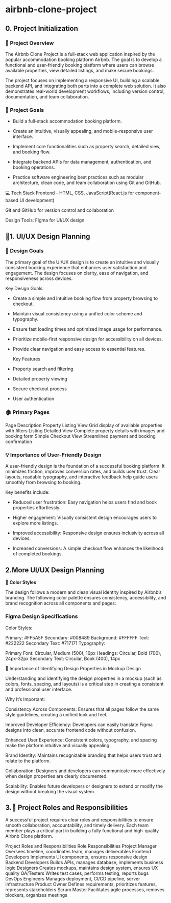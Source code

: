 # airbnb-clone-project
<h2>0. Project Initialization</h2>
<h3>🏡 Project Overview</h3>

The Airbnb Clone Project is a full-stack web application inspired by the popular accommodation booking platform Airbnb. The goal is to develop a functional and user-friendly booking platform where users can browse available properties, view detailed listings, and make secure bookings.

The project focuses on implementing a responsive UI, building a scalable backend API, and integrating both parts into a complete web solution. It also demonstrates real-world development workflows, including version control, documentation, and team collaboration.

<h3>🎯 Project Goals</h3>

- Build a full-stack accommodation booking platform.

- Create an intuitive, visually appealing, and mobile-responsive user interface.

- Implement core functionalities such as property search, detailed view, and booking flow.

- Integrate backend APIs for data management, authentication, and booking operations.

- Practice software engineering best practices such as modular architecture, clean code, and team collaboration using Git and GitHub.

💻 Tech Stack
Frontend - HTML, CSS, JavaScript(React.js for component-based UI development)

Git and GitHub for version control and collaboration

Design Tools: Figma for UI/UX design


<h2>🎨1. UI/UX Design Planning</h2>

  <h3>🧭 Design Goals</h3>

The primary goal of the UI/UX design is to create an intuitive and visually consistent booking experience that enhances user satisfaction and engagement. The design focuses on clarity, ease of navigation, and responsiveness across devices.

  Key Design Goals:

- Create a simple and intuitive booking flow from property browsing to checkout.

- Maintain visual consistency using a unified color scheme and typography.

- Ensure fast loading times and optimized image usage for performance.

- Prioritize mobile-first responsive design for accessibility on all devices.

- Provide clear navigation and easy access to essential features.

  Key Features
- Property search and filtering
- Detailed property viewing
- Secure checkout process
- User authentication

 <h3>🏠 Primary Pages</h3>
Page	                     Description
Property Listing View	    Grid display of available properties with filters
Listing Detailed View    	Complete property details with images and booking form
Simple Checkout View    	Streamlined payment and booking confirmation

 <h3>💡 Importance of User-Friendly Design</h3>

A user-friendly design is the foundation of a successful booking platform. It minimizes friction, improves conversion rates, and builds user trust. Clear layouts, readable typography, and interactive feedback help guide users smoothly from browsing to booking.

Key benefits include:

- Reduced user frustration: Easy navigation helps users find and book properties effortlessly.

- Higher engagement: Visually consistent design encourages users to explore more listings.

- Improved accessibility: Responsive design ensures inclusivity across all devices.

- Increased conversions: A simple checkout flow enhances the likelihood of completed bookings.

<h2>2.More UI/UX Design Planning</h2>
🎨 <b>Color Styles</b>

The design follows a modern and clean visual identity inspired by Airbnb’s branding. The following color palette ensures consistency, accessibility, and brand recognition across all components and pages:

<h3>Figma Design Specifications</h3>
Color Styles:

Primary: #FF5A5F
Secondary: #008489
Background: #FFFFFF
Text: #222222
Secondary Text: #717171
Typography:

Primary Font: Circular, Medium (500), 16px
Headings: Circular, Bold (700), 24px-32px
Secondary Text: Circular, Book (400), 14px

🎯 Importance of Identifying Design Properties in Mockup Design

Understanding and identifying the design properties in a mockup (such as colors, fonts, spacing, and layouts) is a critical step in creating a consistent and professional user interface.

Why It’s Important:

Consistency Across Components: Ensures that all pages follow the same style guidelines, creating a unified look and feel.

Improved Developer Efficiency: Developers can easily translate Figma designs into clean, accurate frontend code without confusion.

Enhanced User Experience: Consistent colors, typography, and spacing make the platform intuitive and visually appealing.

Brand Identity: Maintains recognizable branding that helps users trust and relate to the platform.

Collaboration: Designers and developers can communicate more effectively when design properties are clearly documented.

Scalability: Enables future developers or designers to extend or modify the design without breaking the visual system.

<h2>3.👥 Project Roles and Responsibilities</h2>

A successful project requires clear roles and responsibilities to ensure smooth collaboration, accountability, and timely delivery. Each team member plays a critical part in building a fully functional and high-quality Airbnb Clone platform.

Project Roles and Responsibilities
Role	Responsibilities
Project Manager       	Oversees timeline, coordinates team, manages deliverables
Frontend Developers   	Implements UI components, ensures responsive design
Backend Developers    	Builds APIs, manages database, implements business logic
Designers	              Creates mockups, maintains design system, ensures UX quality
QA/Testers	            Writes test cases, performs testing, reports bugs
DevOps Engineers      	Manages deployment, CI/CD pipeline, server infrastructure
Product Owner	          Defines requirements, prioritizes features, represents stakeholders
Scrum Master	          Facilitates agile processes, removes blockers, organizes meetings
